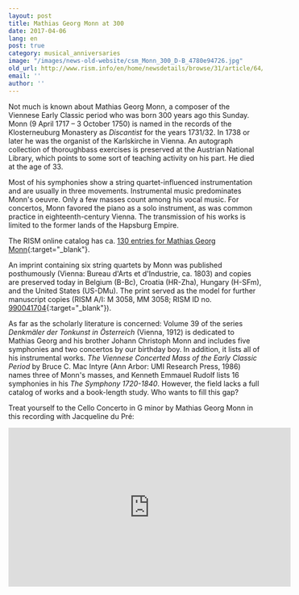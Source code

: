 ```yaml
---
layout: post
title: Mathias Georg Monn at 300
date: 2017-04-06
lang: en
post: true
category: musical_anniversaries
image: "/images/news-old-website/csm_Monn_300_D-B_4780e94726.jpg"
old_url: http://www.rism.info/en/home/newsdetails/browse/31/article/64/mathias-georg-monn-at-300.html
email: ''
author: ''
---
```


Not much is known about Mathias Georg Monn, a composer of the Viennese Early Classic period who was born 300 years ago this Sunday. Monn (9 April 1717 – 3 October 1750) is named in the records of the Klosterneuburg Monastery as _Discantist_ for the years 1731/32. In 1738 or later he was the organist of the Karlskirche in Vienna. An autograph collection of thoroughbass exercises is preserved at the Austrian National Library, which points to some sort of teaching activity on his part. He died at the age of 33.

Most of his symphonies show a string quartet-influenced instrumentation and are usually in three movements. Instrumental music predominates Monn's oeuvre. Only a few masses count among his vocal music. For concertos, Monn favored the piano as a solo instrument, as was common practice in eighteenth-century Vienna. The transmission of his works is limited to the former lands of the Hapsburg Empire.

The RISM online catalog has ca. [130 entries for Mathias Georg Monn](https://opac.rism.info/search?View=rism&author=Mathias+Monn){:target="_blank"}.

An imprint containing six string quartets by Monn was published posthumously (Vienna: Bureau d'Arts et d'Industrie, ca. 1803) and copies are preserved today in Belgium (B-Bc), Croatia (HR-Zha), Hungary (H-SFm), and the United States (US-DMu). The print served as the model for further manuscript copies (RISM A/I: M 3058, MM 3058; RISM ID no. [990041704](https://opac.rism.info/search?id=00000990041704){:target="_blank"}).

As far as the scholarly literature is concerned: Volume 39 of the series _Denkmäler der Tonkunst in Österreich_ (Vienna, 1912) is dedicated to Mathias Georg and his brother Johann Christoph Monn and includes five symphonies and two concertos by our birthday boy. In addition, it lists all of his instrumental works. _The Viennese Concerted Mass of the Early Classic Period_ by Bruce C. Mac Intyre (Ann Arbor: UMI Research Press, 1986) names three of Monn's masses, and Kenneth Emmauel Rudolf lists 16 symphonies in his _The Symphony 1720-1840_. However, the field lacks a full catalog of works and a book-length study. Who wants to fill this gap?

Treat yourself to the Cello Concerto in G minor by Mathias Georg Monn in this recording with Jacqueline du Pré:

<iframe width="560" height="315" src="https://www.youtube.com/embed/Jo35eBBCkK0" frameborder="0" allowfullscreen></iframe>
